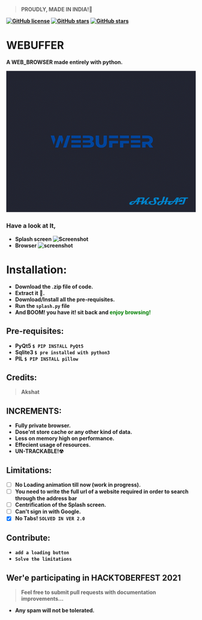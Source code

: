 > <strong/> PROUDLY, MADE IN INDIA!🙏

[![GitHub license](https://img.shields.io/github/license/Akshat-unt/WEBUFFER?style=for-the-badge)](https://github.com/Akshat-unt/WEBUFFER/blob/main/LICENSE) [![GitHub stars](https://img.shields.io/github/stars/Akshat-unt/WEBUFFER?style=for-the-badge)](https://github.com/Akshat-unt/WEBUFFER/stargazers) [![GitHub stars](https://img.shields.io/github/stars/Akshat-unt/WEBUFFER?label=Contributors&style=for-the-badge)](https://github.com/Akshat-unt/WEBUFFER/stargazers)

# WEBUFFER

A WEB_BROWSER made entirely with python.

![Webuffer](Images/splash.gif)

### Have a look at It,
 * Splash screen
![Screenshot](https://github.com/Akshat-unt/WEBUFFER/blob/8362d1cddaf989f35c7f74e9918e055900932502/Screenshot%20(13).png)
 * Browser
![screenshot](https://github.com/Akshat-unt/WEBUFFER/blob/8362d1cddaf989f35c7f74e9918e055900932502/Screenshot%20(10).png)

# Installation:
 * Download the .zip file of code.
 * Extract it 📂.
 * Download/Install all the pre-requisites.
 * Run the ``splash.py`` file
 * And <b>BOOM!</b> you have it! sit back and <span style="color: green;">enjoy browsing!</span>

## Pre-requisites: 
  * PyQt5     ``$ PIP INSTALL PyQt5``
  * Sqlite3   ``$ pre installed with python3``
  * PIL       ``$ PIP INSTALL pillow``

## Credits:
  > Akshat
  
## INCREMENTS:
  * Fully private browser.
  * Dose'nt store cache or any other kind of data.
  * Less on memory high on performance.
  * Effecient usage of resources.
  * UN-TRACKABLE!☢

## Limitations:
  - [ ] No Loading animation till now (work in progress).
  - [ ] You need to write the full url of a website required in order to search through the address bar
  - [ ] Centrification of the Splash screen.
  - [ ] Can't sign in with Google.
  - [x] No Tabs! ``SOLVED IN VER 2.0``

## Contribute:
* ``add a loading button``
* ``Solve the limitations``
## Wer'e participating in HACKTOBERFEST 2021
> Feel free to submit pull requests with documentation improvements...
* Any spam will not be tolerated.
